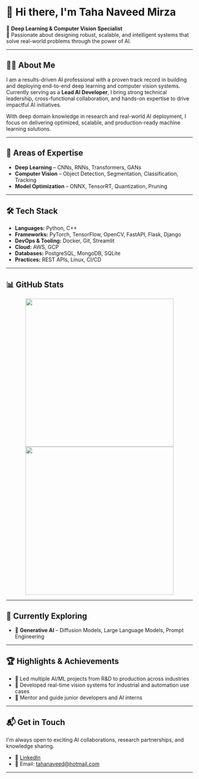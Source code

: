 # 👋 Hi there, I'm Taha Naveed Mirza

🎯 **Deep Learning & Computer Vision Specialist**  
📍 Passionate about designing robust, scalable, and intelligent systems that solve real-world problems through the power of AI.

---

## 👨‍💻 About Me

I am a results-driven AI professional with a proven track record in building and deploying end-to-end deep learning and computer vision systems. Currently serving as a **Lead AI Developer**, I bring strong technical leadership, cross-functional collaboration, and hands-on expertise to drive impactful AI initiatives.

With deep domain knowledge in research and real-world AI deployment, I focus on delivering optimized, scalable, and production-ready machine learning solutions.

---

## 🧩 Areas of Expertise

- **Deep Learning** – CNNs, RNNs, Transformers, GANs  
- **Computer Vision** – Object Detection, Segmentation, Classification, Tracking   
- **Model Optimization** – ONNX, TensorRT, Quantization, Pruning  

---

## 🛠️ Tech Stack

- **Languages:** Python, C++
- **Frameworks:** PyTorch, TensorFlow, OpenCV, FastAPI, Flask, Django
- **DevOps & Tooling:** Docker, Git, Streamlit
- **Cloud:** AWS, GCP  
- **Databases:** PostgreSQL, MongoDB, SQLite  
- **Practices:** REST APIs, Linux, CI/CD  

---

## 📊 GitHub Stats

<p align="center">
  <img src="https://github-readme-stats.vercel.app/api?username=tahanaveed97&count_private=true&show_icons=true&theme=highcontrast&hide=contribs,prs,issues" width="400" />
  <img src="https://github-readme-stats.vercel.app/api/top-langs?username=tahanaveed97&layout=compact&show_icons=true&theme=highcontrast" width="400" />
</p>

---

## 🧠 Currently Exploring

- 🤖 **Generative AI** – Diffusion Models, Large Language Models, Prompt Engineering  

---

## 🏆 Highlights & Achievements

- 🔹 Led multiple AI/ML projects from R&D to production across industries  
- 🔹 Developed real-time vision systems for industrial and automation use cases  
- 🔹 Mentor and guide junior developers and AI interns  

---

## 📬 Get in Touch

I'm always open to exciting AI collaborations, research partnerships, and knowledge sharing.

- 🔗 [LinkedIn](https://www.linkedin.com/in/tahanaveedmirza)  
- 📧 Email: tahanaveed@hotmail.com  

---

